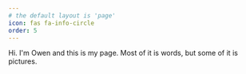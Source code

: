```yaml
---
# the default layout is 'page'
icon: fas fa-info-circle
order: 5
---
```


Hi. I'm Owen and this is my page. Most of it is words, but some of it is pictures.